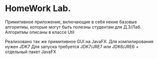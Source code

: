 HomeWork Lab.
=============
Примитивное приложение, включающие в себя некие базовые алгоритмы, которые могут быть полезны студентам для Д.З/Лаб.
Алгоритмы описаны в классе Util

Реализовано так же примитивное GUI на JavaFX.
Для компилирования нужен JDK7
Для запуска требуется JDK7/JRE7 или JDK6/JRE6 + отдельный пакет JavaFX